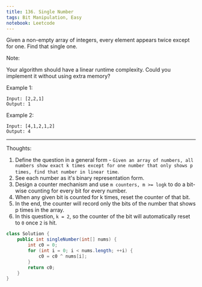 ```yaml
---
title: 136. Single Number
tags: Bit Manipulation, Easy
notebook: Leetcode
---
```


Given a non-empty array of integers, every element appears twice except for one. Find that single one.

Note:

Your algorithm should have a linear runtime complexity. Could you implement it without using extra memory?

Example 1:
```
Input: [2,2,1]
Output: 1
```
Example 2:
```
Input: [4,1,2,1,2]
Output: 4
```

----------
Thoughts:
1. Define the question in a general form - `Given an array of numbers, all numbers show exact k times except for one number that only shows p times, find that number in linear time`.
2. See each number as it's binary representation form.
3. Design a counter mechanism and use `m counters, m >= logk` to do a bit-wise counting for every bit for every number.
4. When any given bit is counted for k times, reset the counter of that bit.
5. In the end, the counter will record only the bits of the number that shows p times in the array.
6. In this question, `k = 2`, so the counter of the bit will automatically reset to `0` once `2` is hit.

```Java
class Solution {
    public int singleNumber(int[] nums) {
        int c0 = 0;
        for (int i = 0; i < nums.length; ++i) {
            c0 = c0 ^ nums[i];
        }
        return c0;
    }
}
```